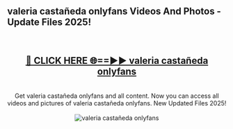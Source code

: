 <h2>valeria castañeda onlyfans Videos And Photos - Update Files 2025!</h2>
<br>
<div align="center">
<h2><a href="https://linkcuts.com/hfmhzwbr" rel="nofollow">🔴 CLICK HERE 🌐==►► valeria castañeda onlyfans</a></h2>
<br>
Get valeria castañeda onlyfans and all content. Now you can access all videos and pictures of valeria castañeda onlyfans. New Updated Files 2025!
<br>
<br>
<a href="https://linkcuts.com/hfmhzwbr" rel="nofollow" data-target="animated-image.originalLink"><img src="https://i.ibb.co.com/WyWwxjT/player-gif2.gif" alt="valeria castañeda onlyfans" style="max-width: 100%; display: inline-block;" data-target="animated-image.originalImage"></a>
</div>
<br>